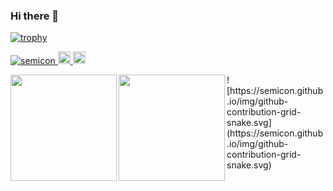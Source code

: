 ### Hi there 👋

[![trophy](https://github-profile-trophy.vercel.app/?username=semicon&theme=monokai)](https://github.com/ryo-ma/github-profile-trophy)

<div>
<p align="left"> 
  <a href="https://github.com/semicon">
    <img src="https://komarev.com/ghpvc/?username=semicon" alt="semicon" />
  </a>
  <a href="https://twitter.com/home?lang=ja">
    <img height="20" src="https://img.shields.io/twitter/follow/semicon?label=Twitter&logo=twitter&style=flat" />
  </a>
  <a href="https://github.com/semicon">
    <img height="20" src="https://img.shields.io/github/followers/semicon?label=follow&logo=github&style=flat" />
  </a>
</p>


<p align="left"> 
<a href="https://github.com/semicon">
  <img align="left" height="170px" src="https://github-readme-stats.vercel.app/api?username=semicon&count_private=true&show_icons=true&theme=dracula" />
</a>
<a href="https://github.com/semicon">
  <img align="left" height="170px" src="https://github-readme-stats.vercel.app/api/top-langs/?username=semicon&layout=compact&theme=dracula" />
</a>
  </p>

  
<div> 
![https://semicon.github.io/img/github-contribution-grid-snake.svg](https://semicon.github.io/img/github-contribution-grid-snake.svg)
</div>

